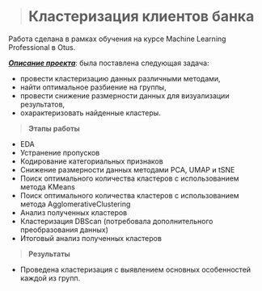 ># Кластеризация клиентов банка
Работа сделана в рамках обучения на курсе Machine Learning Professional в Otus.

<u>***Описание проекта***</u>: была поставлена следующая задача:
+ провести кластеризацию данных различными методами,
+ найти оптимальное разбиение на группы,
+ провести снижение размерности данных для визуализации результатов,
+ охарактеризовать найденные кластеры.

>**Этапы работы**
+ EDA
+ Устранение пропусков
+ Кодирование категориальных признаков
+ Снижение размерности данных методами PCA, UMAP и tSNE
+ Поиск оптимального количества кластеров с использованием метода KMeans
+ Поиск оптимального количества кластеров с использованием метода AgglomerativeClustering
+ Анализ полученных кластеров
+ Кластеризация DBScan (потребовала дополнительного преобразования данных)
+ Итоговый анализ полученных кластеров

>**Результаты**
+ Проведена кластеризация с выявлением основных особенностей каждой из групп.  
